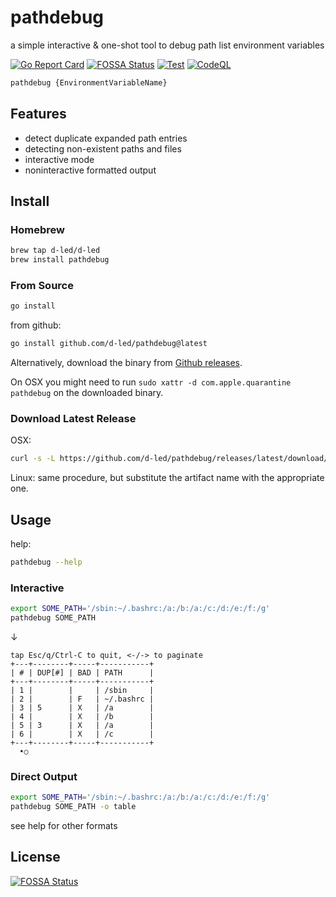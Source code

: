 # pathdebug

a simple interactive & one-shot tool to debug path list environment variables

[![Go Report Card](https://goreportcard.com/badge/github.com/d-led/pathdebug)](https://goreportcard.com/report/github.com/d-led/pathdebug)
[![FOSSA Status](https://app.fossa.com/api/projects/git%2Bgithub.com%2Fd-led%2Fpathdebug.svg?type=shield)](https://app.fossa.com/projects/git%2Bgithub.com%2Fd-led%2Fpathdebug?ref=badge_shield)
[![Test](https://github.com/d-led/pathdebug/actions/workflows/test.yml/badge.svg)](https://github.com/d-led/pathdebug/actions/workflows/test.yml)
[![CodeQL](https://github.com/d-led/pathdebug/actions/workflows/codeql.yml/badge.svg)](https://github.com/d-led/pathdebug/actions/workflows/codeql.yml)

```bash
pathdebug {EnvironmentVariableName}
```

## Features

- detect duplicate expanded path entries
- detecting non-existent paths and files
- interactive mode
- noninteractive formatted output

## Install

### Homebrew

```bash
brew tap d-led/d-led
brew install pathdebug
```

### From Source

```bash
go install
```

from github:

```bash
go install github.com/d-led/pathdebug@latest
```

Alternatively, download the binary from [Github releases](https://github.com/d-led/pathdebug/releases/).

On OSX you might need to run `sudo xattr -d com.apple.quarantine pathdebug` on the downloaded binary.

### Download Latest Release

OSX:

```bash
curl -s -L https://github.com/d-led/pathdebug/releases/latest/download/pathdebug_Darwin_all.tar.gz | tar xvz - pathdebug
```

Linux: same procedure, but substitute the artifact name with the appropriate one.

## Usage

help:

```bash
pathdebug --help
```

### Interactive

```bash
export SOME_PATH='/sbin:~/.bashrc:/a:/b:/a:/c:/d:/e:/f:/g'
pathdebug SOME_PATH
```

&darr;

```text
tap Esc/q/Ctrl-C to quit, <-/-> to paginate
+---+--------+-----+-----------+
| # | DUP[#] | BAD | PATH      |
+---+--------+-----+-----------+
| 1 |        |     | /sbin     |
| 2 |        | F   | ~/.bashrc |
| 3 | 5      | X   | /a        |
| 4 |        | X   | /b        |
| 5 | 3      | X   | /a        |
| 6 |        | X   | /c        |
+---+--------+-----+-----------+
  •○
```

### Direct Output

```bash
export SOME_PATH='/sbin:~/.bashrc:/a:/b:/a:/c:/d:/e:/f:/g'
pathdebug SOME_PATH -o table
```

see help for other formats

## License

[![FOSSA Status](https://app.fossa.com/api/projects/git%2Bgithub.com%2Fd-led%2Fpathdebug.svg?type=large)](https://app.fossa.com/projects/git%2Bgithub.com%2Fd-led%2Fpathdebug?ref=badge_large)

